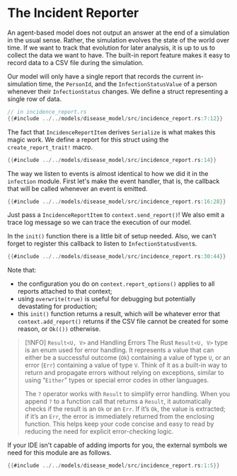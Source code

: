 # The Incident Reporter

An agent-based model does not output an answer at the end of a simulation in the usual sense. Rather, the simulation evolves the state of the world over time. If we want to track that evolution for later analysis, it is up to us to collect the data we want to have. The built-in report feature makes it easy to record data to a CSV file during the simulation.

Our model will only have a single report that records the current in-simulation time, the `PersonId`, and the `InfectionStatusValue` of a person whenever their `InfectionStatus` changes. We define a struct representing a single row of data.

```rust
// in incidence_report.rs
{{#include ../../models/disease_model/src/incidence_report.rs:7:12}}
```

The fact that `IncidenceReportItem` derives `Serialize` is what makes this magic work. We define a report for this struct using the `create_report_trait!` macro.

```rust
{{#include ../../models/disease_model/src/incidence_report.rs:14}}
```

The way we listen to events is almost identical to how we did it in the `infection` module. First let's make the event handler, that is, the callback that will be called whenever an event is emitted.

```rust
{{#include ../../models/disease_model/src/incidence_report.rs:16:28}}
```

Just pass a `IncidenceReportItem` to `context.send_report()`! We also emit a trace log message so we can trace the execution of our model.

In the `init()` function there is a little bit of setup needed. Also, we can't forget to register this callback to listen to `InfectionStatusEvent`s.

```rust
{{#include ../../models/disease_model/src/incidence_report.rs:30:44}}
```

Note that:

- the configuration you do on `context.report_options()` applies to all reports attached to that context;
- using `overwrite(true)` is useful for debugging but potentially devastating for production;
- this `init()` function returns a result, which will be whatever error that `context.add_report()` returns if the CSV file cannot be created for some reason, or `Ok(())` otherwise.

> [!INFO] `Result<U, V>` and Handling Errors
> The Rust `Result<U, V>` type is an enum used for error handling. It represents a value that can either be a successful outcome (`Ok`) containing a value of type `U`, or an error (`Err`) containing a value of type `V`. Think of it as a built-in way to return and propagate errors without relying on exceptions, similar to using “`Either`” types or special error codes in other languages.
>
> The `?` operator works with `Result` to simplify error handling. When you append `?` to a function call that returns a `Result`, it automatically checks if the result is an `Ok` or an `Err`. If it’s `Ok`, the value is extracted; if it’s an `Err`, the error is immediately returned from the enclosing function. This helps keep your code concise and easy to read by reducing the need for explicit error-checking logic.

If your IDE isn't capable of adding imports for you, the external symbols we need for this module are as follows.

```rust
{{#include ../../models/disease_model/src/incidence_report.rs:1:5}}
```
